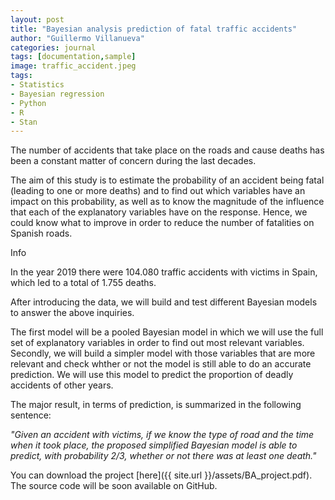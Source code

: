 ```yaml
---
layout: post
title: "Bayesian analysis prediction of fatal traffic accidents"
author: "Guillermo Villanueva"
categories: journal
tags: [documentation,sample]
image: traffic_accident.jpeg
tags:
- Statistics
- Bayesian regression
- Python
- R
- Stan 
---
```


The number of accidents that take place on the roads and cause deaths has been a constant matter of concern during the last decades. 

The aim of this study is to estimate the probability of an accident being fatal (leading to one or more deaths) and to find out which variables have an impact on this probability, as well as to know the magnitude of the influence that each of the explanatory variables have on the response. Hence, we could know what to improve in order to reduce the number of fatalities
on Spanish roads.

<div class="highlight-add"><i class="fa fa-plus" aria-hidden="true"></i><span>Info</span></div>
<div class="highlights-add"> 
<p>In the year 2019 there were 104.080 traffic accidents with victims in Spain, which led to a total of 1.755 deaths.</p>
</div>

After introducing the data, we will build and test different Bayesian models to answer the above inquiries. 

The first model will be a pooled Bayesian model in which we will use the full set of explanatory variables in order to find out most relevant variables. Secondly, we will build a simpler model with those variables that are more relevant and check whther or not the model is still able to do an accurate prediction. We will use this model to predict the proportion of deadly accidents of other years.

The major result, in terms of prediction, is summarized in the following sentence:

_"Given an accident with victims, if we know the type of road and the time when it took place, the proposed simplified Bayesian model is able to predict, with probability 2/3, whether or not there was at least one death."_

You can download the project [here]({{ site.url }}/assets/BA_project.pdf). The source code will be soon available on GitHub.

<script src="https://giscus.app/client.js"
        data-repo="guillermovillanuevabenito/guillermovillanuevabenito.github.io"
        data-repo-id="R_kgDOH4qYSg"
        data-category="General"
        data-category-id="DIC_kwDOH4qYSs4CSOxo"
        data-mapping="pathname"
        data-strict="0"
        data-reactions-enabled="1"
        data-emit-metadata="0"
        data-input-position="bottom"
        data-theme="light"
        data-lang="en"
        crossorigin="anonymous"
        async>
</script>